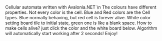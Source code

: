 Cellular automata written with Avalonia.NET \n
The colours have different properties. Not every color is the cell.
Blue and Red colors are the Cell types. Blue normally behaving, but red cell is forever alive.
White color setting board tile to initial state, green one is like a blank space.
How to make cells alive? just click the color and the white board below. 
Algorithm will automatically start working after 2 seconds!
Enjoy!
